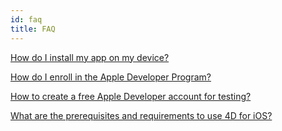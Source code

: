 ```yaml
---
id: faq
title: FAQ
---
```

[How do I install my app on my device?](InstallonDevice.html)

[How do I enroll in the Apple Developer Program?](Deployment.html)

[How to create a free Apple Developer account for testing?](Freedeveloperaccount.html)

[What are the prerequisites and requirements to use 4D for iOS?](prerequisites.html)